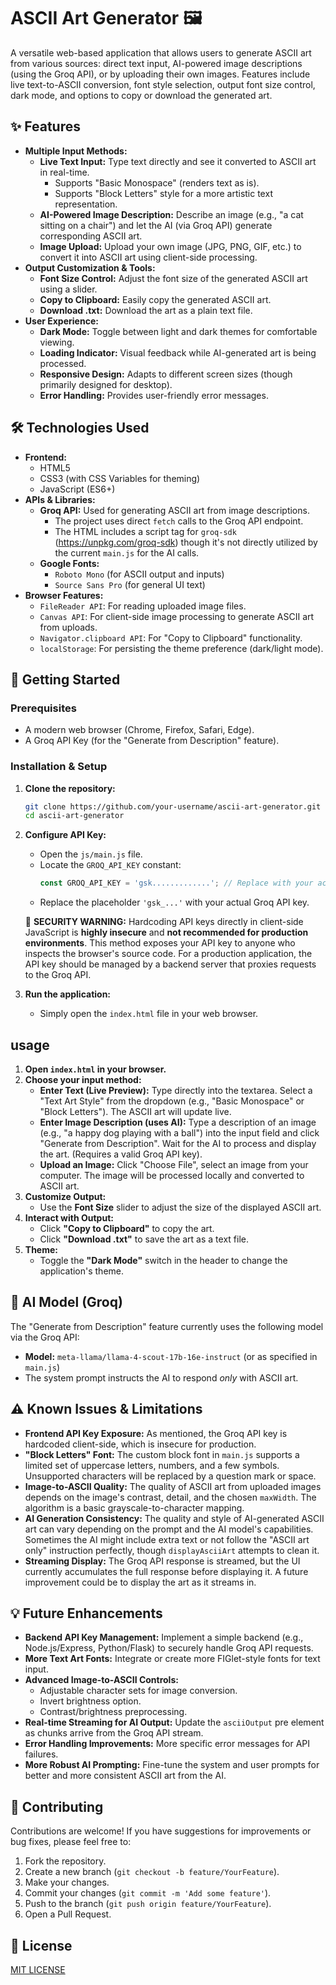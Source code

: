 # ASCII Art Generator 🖼️

A versatile web-based application that allows users to generate ASCII art from various sources: direct text input, AI-powered image descriptions (using the Groq API), or by uploading their own images. Features include live text-to-ASCII conversion, font style selection, output font size control, dark mode, and options to copy or download the generated art.

<!-- Optional: Add a screenshot of the application here -->
<!-- ![App Screenshot](path/to/screenshot.png) -->

## ✨ Features

*   **Multiple Input Methods:**
    *   **Live Text Input:** Type text directly and see it converted to ASCII art in real-time.
        *   Supports "Basic Monospace" (renders text as is).
        *   Supports "Block Letters" style for a more artistic text representation.
    *   **AI-Powered Image Description:** Describe an image (e.g., "a cat sitting on a chair") and let the AI (via Groq API) generate corresponding ASCII art.
    *   **Image Upload:** Upload your own image (JPG, PNG, GIF, etc.) to convert it into ASCII art using client-side processing.
*   **Output Customization & Tools:**
    *   **Font Size Control:** Adjust the font size of the generated ASCII art using a slider.
    *   **Copy to Clipboard:** Easily copy the generated ASCII art.
    *   **Download .txt:** Download the art as a plain text file.
*   **User Experience:**
    *   **Dark Mode:** Toggle between light and dark themes for comfortable viewing.
    *   **Loading Indicator:** Visual feedback while AI-generated art is being processed.
    *   **Responsive Design:** Adapts to different screen sizes (though primarily designed for desktop).
    *   **Error Handling:** Provides user-friendly error messages.

## 🛠️ Technologies Used

*   **Frontend:**
    *   HTML5
    *   CSS3 (with CSS Variables for theming)
    *   JavaScript (ES6+)
*   **APIs & Libraries:**
    *   **Groq API:** Used for generating ASCII art from image descriptions.
        *   The project uses direct `fetch` calls to the Groq API endpoint.
        *   The HTML includes a script tag for `groq-sdk` (https://unpkg.com/groq-sdk) though it's not directly utilized by the current `main.js` for the AI calls.
    *   **Google Fonts:**
        *   `Roboto Mono` (for ASCII output and inputs)
        *   `Source Sans Pro` (for general UI text)
*   **Browser Features:**
    *   `FileReader API`: For reading uploaded image files.
    *   `Canvas API`: For client-side image processing to generate ASCII art from uploads.
    *   `Navigator.clipboard API`: For "Copy to Clipboard" functionality.
    *   `localStorage`: For persisting the theme preference (dark/light mode).

## 🚀 Getting Started

### Prerequisites

*   A modern web browser (Chrome, Firefox, Safari, Edge).
*   A Groq API Key (for the "Generate from Description" feature).

### Installation & Setup

1.  **Clone the repository:**
    ```bash
    git clone https://github.com/your-username/ascii-art-generator.git
    cd ascii-art-generator
    ```

2.  **Configure API Key:**
    *   Open the `js/main.js` file.
    *   Locate the `GROQ_API_KEY` constant:
        ```javascript
        const GROQ_API_KEY = 'gsk.............'; // Replace with your actual key
        ```
    *   Replace the placeholder `'gsk_...'` with your actual Groq API key.

    🚨 **SECURITY WARNING:**
    Hardcoding API keys directly in client-side JavaScript is **highly insecure** and **not recommended for production environments**. This method exposes your API key to anyone who inspects the browser's source code. For a production application, the API key should be managed by a backend server that proxies requests to the Groq API.

3.  **Run the application:**
    *   Simply open the `index.html` file in your web browser.

##  usage

1.  **Open `index.html` in your browser.**
2.  **Choose your input method:**
    *   **Enter Text (Live Preview):** Type directly into the textarea. Select a "Text Art Style" from the dropdown (e.g., "Basic Monospace" or "Block Letters"). The ASCII art will update live.
    *   **Enter Image Description (uses AI):** Type a description of an image (e.g., "a happy dog playing with a ball") into the input field and click "Generate from Description". Wait for the AI to process and display the art. (Requires a valid Groq API key).
    *   **Upload an Image:** Click "Choose File", select an image from your computer. The image will be processed locally and converted to ASCII art.
3.  **Customize Output:**
    *   Use the **Font Size** slider to adjust the size of the displayed ASCII art.
4.  **Interact with Output:**
    *   Click **"Copy to Clipboard"** to copy the art.
    *   Click **"Download .txt"** to save the art as a text file.
5.  **Theme:**
    *   Toggle the **"Dark Mode"** switch in the header to change the application's theme.

## 🤖 AI Model (Groq)

The "Generate from Description" feature currently uses the following model via the Groq API:
*   **Model:** `meta-llama/llama-4-scout-17b-16e-instruct` (or as specified in `main.js`)
*   The system prompt instructs the AI to respond *only* with ASCII art.

## ⚠️ Known Issues & Limitations

*   **Frontend API Key Exposure:** As mentioned, the Groq API key is hardcoded client-side, which is insecure for production.
*   **"Block Letters" Font:** The custom block font in `main.js` supports a limited set of uppercase letters, numbers, and a few symbols. Unsupported characters will be replaced by a question mark or space.
*   **Image-to-ASCII Quality:** The quality of ASCII art from uploaded images depends on the image's contrast, detail, and the chosen `maxWidth`. The algorithm is a basic grayscale-to-character mapping.
*   **AI Generation Consistency:** The quality and style of AI-generated ASCII art can vary depending on the prompt and the AI model's capabilities. Sometimes the AI might include extra text or not follow the "ASCII art only" instruction perfectly, though `displayAsciiArt` attempts to clean it.
*   **Streaming Display:** The Groq API response is streamed, but the UI currently accumulates the full response before displaying it. A future improvement could be to display the art as it streams in.

## 💡 Future Enhancements

*   **Backend API Key Management:** Implement a simple backend (e.g., Node.js/Express, Python/Flask) to securely handle Groq API requests.
*   **More Text Art Fonts:** Integrate or create more FIGlet-style fonts for text input.
*   **Advanced Image-to-ASCII Controls:**
    *   Adjustable character sets for image conversion.
    *   Invert brightness option.
    *   Contrast/brightness preprocessing.
*   **Real-time Streaming for AI Output:** Update the `asciiOutput` pre element as chunks arrive from the Groq API stream.
*   **Error Handling Improvements:** More specific error messages for API failures.
*   **More Robust AI Prompting:** Fine-tune the system and user prompts for better and more consistent ASCII art from the AI.

## 🤝 Contributing

Contributions are welcome! If you have suggestions for improvements or bug fixes, please feel free to:
1.  Fork the repository.
2.  Create a new branch (`git checkout -b feature/YourFeature`).
3.  Make your changes.
4.  Commit your changes (`git commit -m 'Add some feature'`).
5.  Push to the branch (`git push origin feature/YourFeature`).
6.  Open a Pull Request.

## 📄 License

[MIT LICENSE](https://github.com/SnehaghoshBarsha444/ascii-viewer-codecircuit-hackathon2025/blob/main/LICENSE)
